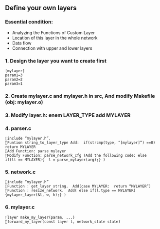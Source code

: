 ## Define your own layers

### Essential condition:
* Analyzing the Functions of Custom Layer
* Location of this layer in the whole network
* Data flow
* Connection with upper and lower layers	

### 1. Design the layer you want to create first
```
[mylayer]
param1=3
param2=2
param3=1
```

### 2. Create mylayer.c and mylayer.h in src, And modify Makefile (obj: mylayer.o)

### 3. Modify layer.h: enem LAYER_TYPE add MYLAYER

### 4. parser.c
```
include “mylayer.h”,
Funtion string_to_layer_type Add:  if(strcmp(type, “[mylayer]”) ==0) return MYLAYER
Add Function: parse_mylayer
Modify Function: parse_network_cfg (Add the following code: else if(lt == MYLAYER){  l = parse_mylayer(arg);} )
```

### 5. network.c 
```
include “mylayer.h”
Function : get_layer_string.  Add(case MYLAYER:  return “MYLAYER”)
Function : resize_network.  Add( else if(l.type == MYLAYER){mylayer_layer(&l, w, h);} )
```

### 6. mylayer.c
```
layer make_my_layer(param, ...)
forward_my_layer(const layer l, network_state state)
```
